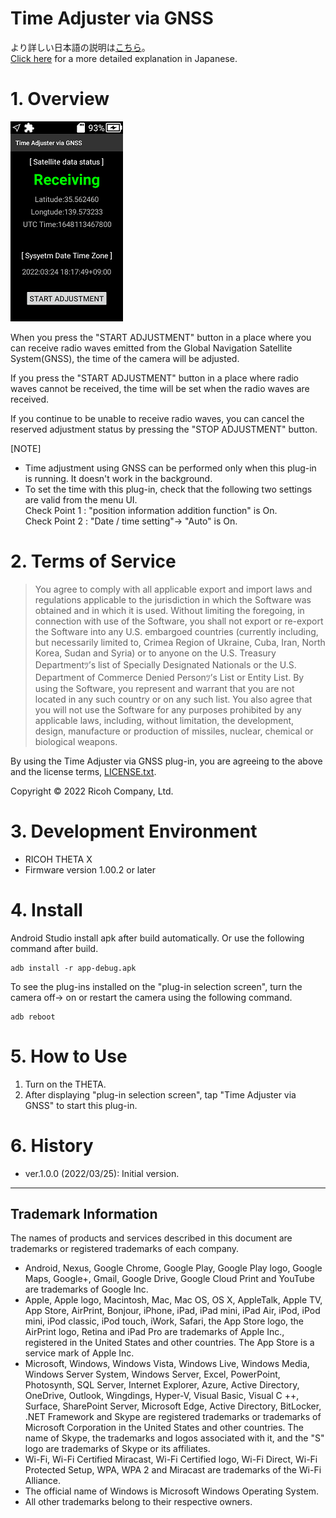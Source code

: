 # Time Adjuster via GNSS

より詳しい日本語の説明は[こちら](https://qiita.com/KA-2/items/7b27979ebeacb86b2295)。<br>
[Click here](https://qiita.com/KA-2/items/7b27979ebeacb86b2295) for a more detailed explanation in Japanese.

# 1. Overview

![screenshot](img/screenshot.png)

When you press the "START ADJUSTMENT" button in a place where you can receive radio waves emitted from the Global Navigation Satellite System(GNSS), the time of the camera will be adjusted.

If you press the "START ADJUSTMENT" button in a place where radio waves cannot be received, the time will be set when the radio waves are received.

If you continue to be unable to receive radio waves, you can cancel the reserved adjustment status by pressing the "STOP ADJUSTMENT" button.


[NOTE]

- Time adjustment using GNSS can be performed only when this plug-in is running. It doesn't work in the background.
- To set the time with this plug-in, check that the following two settings are valid from the menu UI.<br>Check Point 1 : "position information addition function" is On.<br>Check Point 2 : "Date / time setting"-> "Auto" is On.



# 2. Terms of Service

> You agree to comply with all applicable export and import laws and regulations applicable to the jurisdiction in which the Software was obtained and in which it is used. Without limiting the foregoing, in connection with use of the Software, you shall not export or re-export the Software  into any U.S. embargoed countries (currently including, but necessarily limited to, Crimea  Region of Ukraine, Cuba, Iran, North Korea, Sudan and Syria) or  to anyone on the U.S. Treasury Departmentﾂ’s list of Specially Designated Nationals or the U.S. Department of Commerce Denied Personﾂ’s List or Entity List. By using the Software, you represent and warrant that you are not located in any such country or on any such list. You also agree that you will not use the Software for any purposes prohibited by any applicable laws, including, without limitation, the development, design, manufacture or production of missiles, nuclear, chemical or biological weapons.

By using the Time Adjuster via GNSS plug-in, you are agreeing to the above and the license terms, [LICENSE.txt](LICENSE.txt).

Copyright &copy; 2022 Ricoh Company, Ltd.

# 3. Development Environment

* RICOH THETA X 
* Firmware version 1.00.2 or later


# 4. Install
Android Studio install apk after build automatically. Or use the following command after build.

```
adb install -r app-debug.apk
```

To see the plug-ins installed on the "plug-in selection screen", turn the camera off-> on or restart the camera using the following command.

```
adb reboot
```


# 5. How to Use

1. Turn on the THETA.
2. After displaying "plug-in selection screen", tap "Time Adjuster via GNSS" to start this plug-in.


# 6. History
* ver.1.0.0 (2022/03/25): Initial version.

---

## Trademark Information

The names of products and services described in this document are trademarks or registered trademarks of each company.

* Android, Nexus, Google Chrome, Google Play, Google Play logo, Google Maps, Google+, Gmail, Google Drive, Google Cloud Print and YouTube are trademarks of Google Inc.
* Apple, Apple logo, Macintosh, Mac, Mac OS, OS X, AppleTalk, Apple TV, App Store, AirPrint, Bonjour, iPhone, iPad, iPad mini, iPad Air, iPod, iPod mini, iPod classic, iPod touch, iWork, Safari, the App Store logo, the AirPrint logo, Retina and iPad Pro are trademarks of Apple Inc., registered in the United States and other countries. The App Store is a service mark of Apple Inc.
* Microsoft, Windows, Windows Vista, Windows Live, Windows Media, Windows Server System, Windows Server, Excel, PowerPoint, Photosynth, SQL Server, Internet Explorer, Azure, Active Directory, OneDrive, Outlook, Wingdings, Hyper-V, Visual Basic, Visual C ++, Surface, SharePoint Server, Microsoft Edge, Active Directory, BitLocker, .NET Framework and Skype are registered trademarks or trademarks of Microsoft Corporation in the United States and other countries. The name of Skype, the trademarks and logos associated with it, and the "S" logo are trademarks of Skype or its affiliates.
* Wi-Fi, Wi-Fi Certified Miracast, Wi-Fi Certified logo, Wi-Fi Direct, Wi-Fi Protected Setup, WPA, WPA 2 and Miracast are trademarks of the Wi-Fi Alliance.
* The official name of Windows is Microsoft Windows Operating System.
* All other trademarks belong to their respective owners.
